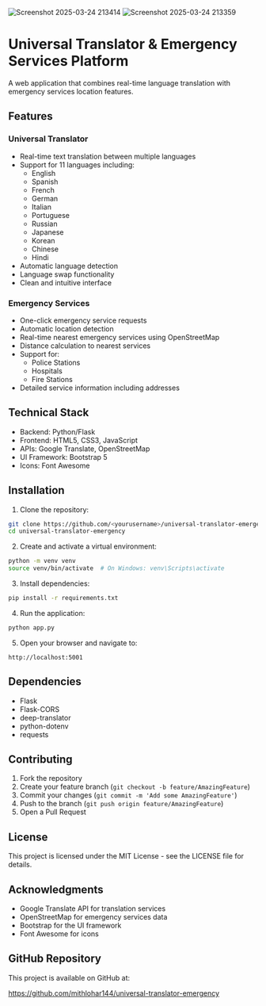 ![Screenshot 2025-03-24 213414](https://github.com/user-attachments/assets/b9f81c05-f669-45e2-8390-5705f0345895)
![Screenshot 2025-03-24 213359](https://github.com/user-attachments/assets/45912efa-6fd2-4fec-8ed1-16f5ae1f2d57)
# Universal Translator & Emergency Services Platform

A web application that combines real-time language translation with emergency services location features.

## Features

### Universal Translator
- Real-time text translation between multiple languages
- Support for 11 languages including:
  - English
  - Spanish
  - French
  - German
  - Italian
  - Portuguese
  - Russian
  - Japanese
  - Korean
  - Chinese
  - Hindi
- Automatic language detection
- Language swap functionality
- Clean and intuitive interface

### Emergency Services
- One-click emergency service requests
- Automatic location detection
- Real-time nearest emergency services using OpenStreetMap
- Distance calculation to nearest services
- Support for:
  - Police Stations
  - Hospitals
  - Fire Stations
- Detailed service information including addresses

## Technical Stack

- Backend: Python/Flask
- Frontend: HTML5, CSS3, JavaScript
- APIs: Google Translate, OpenStreetMap
- UI Framework: Bootstrap 5
- Icons: Font Awesome

## Installation

1. Clone the repository:
```bash
git clone https://github.com/<yourusername>/universal-translator-emergency.git
cd universal-translator-emergency
```

2. Create and activate a virtual environment:
```bash
python -m venv venv
source venv/bin/activate  # On Windows: venv\Scripts\activate
```

3. Install dependencies:
```bash
pip install -r requirements.txt
```

4. Run the application:
```bash
python app.py
```

5. Open your browser and navigate to:
```
http://localhost:5001
```

## Dependencies

- Flask
- Flask-CORS
- deep-translator
- python-dotenv
- requests

## Contributing

1. Fork the repository
2. Create your feature branch (`git checkout -b feature/AmazingFeature`)
3. Commit your changes (`git commit -m 'Add some AmazingFeature'`)
4. Push to the branch (`git push origin feature/AmazingFeature`)
5. Open a Pull Request

## License

This project is licensed under the MIT License - see the LICENSE file for details.

## Acknowledgments

- Google Translate API for translation services
- OpenStreetMap for emergency services data
- Bootstrap for the UI framework
- Font Awesome for icons

## GitHub Repository

This project is available on GitHub at:

https://github.com/mithlohar144/universal-translator-emergency
